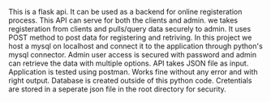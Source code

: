 This is a flask api. It can be used as a backend for online registeration process. This API can serve for both the clients and admin. we takes registeration from clients and pulls/query data securely to admin.
It uses POST method to post data for registering and retriving. In this project we host a mysql on localhost and connect it to the application through python's mysql connector. Admin user access is secured with password and admin can retrieve the data with multiple options.
API takes JSON file as input. 
Application is tested using postman. Works fine without any error and with right output.
Database is created outside of this python code.
Cretentials are stored in a seperate json file in the root directory for security.
